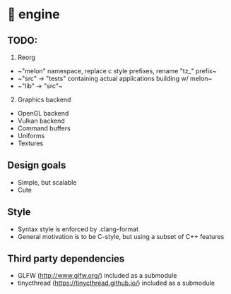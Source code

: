 # 🍉 engine

## TODO:
1. Reorg
  * ~"melon" namespace, replace c style prefixes, rename "tz_" prefix~
  * ~"src" -> "tests" containing actual applications building w/ melon~
  * ~"lib" -> "src"~
2. Graphics backend
  * OpenGL backend
  * Vulkan backend
  * Command buffers
  * Uniforms
  * Textures

## Design goals
  * Simple, but scalable
  * Cute

## Style
  * Syntax style is enforced by .clang-format
  * General motivation is to be C-style, but using a subset of C++ features

## Third party dependencies
  * GLFW (http://www.glfw.org/) included as a submodule
  * tinycthread (https://tinycthread.github.io/) included as a submodule
